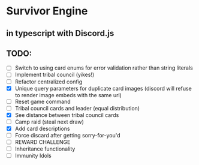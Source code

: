 # Survivor Engine
## in typescript with Discord.js

## TODO:
- [ ] Switch to using card enums for error validation rather than string literals
- [ ] Implement tribal council (yikes!)
- [ ] Refactor centralized config
- [x] Unique query parameters for duplicate card images (discord will refuse to render image embeds with the same url)
- [ ] Reset game command
- [ ] Tribal council cards and leader (equal distribution)
- [x] See distance between tribal council cards
- [ ] Camp raid (steal next draw)
- [x] Add card descriptions
- [ ] Force discard after getting sorry-for-you'd
- [ ] REWARD CHALLENGE
- [ ] Inheritance functionality
- [ ] Immunity Idols
